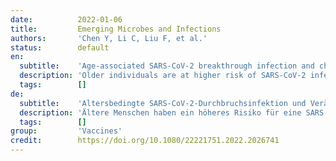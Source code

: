 ```yaml
---
date:          2022-01-06
title:         Emerging Microbes and Infections
authors:       'Chen Y, Li C, Liu F, et al.'
status:        default
en:
  subtitle:    'Age-associated SARS-CoV-2 breakthrough infection and changes in immune response in mouse model'
  description: 'Older individuals are at higher risk of SARS-CoV-2 infection and severe outcome but the underlying mechanisms are incompletely understood. In addition, how age modulates SARS-CoV-2 re-infection and vaccine breakthrough infections remains largely unexplored. Here, we investigated age-associated SARS-CoV-2 pathogenesis, immune responses, and the occurrence of re-infection and vaccine breakthrough infection utilizing a wild type C57BL/6N mouse model. We demonstrated that interferon and adaptive antibody response upon SARS-CoV-2 challenge are significantly impaired in aged mice in comparison to young mice, which results in more effective virus replication and severe disease manifestations in the respiratory tract. Aged mice also showed increased susceptibility to re-infection due to insufficient immune protection acquired during primary infection. Importantly, two-dose COVID-19 mRNA vaccination conferred limited adaptive immune response among the aged mice which rendered them susceptible to SARS-CoV-2 infection. Collectively, our findings call for tailored and optimized treatment and prevention strategies against SARS-CoV-2 among the older individuals.'
  tags:        []
de:
  subtitle:    'Altersbedingte SARS-CoV-2-Durchbruchsinfektion und Veränderungen der Immunantwort im Mausmodell'
  description: 'Ältere Menschen haben ein höheres Risiko für eine SARS-CoV-2-Infektion und einen schwerwiegenden Krankheitsverlauf, aber die zugrunde liegenden Mechanismen sind nur unvollständig bekannt. Darüber hinaus ist noch weitgehend unerforscht, wie das Alter die SARS-CoV-2-Reinfektion und die Durchbruchsinfektion mit dem Impfstoff beeinflusst. Hier untersuchten wir die altersassoziierte SARS-CoV-2-Pathogenese, die Immunreaktionen und das Auftreten von Reinfektionen und Impfstoffdurchbrüchen in einem C57BL/6N-Wildtyp-Mausmodell. Wir konnten zeigen, dass die Interferon- und adaptive Antikörperreaktion auf eine SARS-CoV-2-Infektion bei älteren Mäusen im Vergleich zu jungen Mäusen deutlich beeinträchtigt ist, was zu einer effektiveren Virusreplikation und schweren Krankheitsmanifestationen im Respirationstrakt führt. Ältere Mäuse zeigten auch eine erhöhte Anfälligkeit für eine erneute Infektion aufgrund eines unzureichenden Immunschutzes, der während der Primärinfektion erworben wurde. Wichtig ist, dass eine COVID-19-mRNA-Impfung mit zwei Dosen bei den alten Mäusen nur eine begrenzte adaptive Immunantwort hervorrief, die sie für eine SARS-CoV-2-Infektion anfällig machte. Insgesamt erfordern unsere Ergebnisse maßgeschneiderte und optimierte Behandlungs- und Präventionsstrategien gegen SARS-CoV-2 bei älteren Menschen.' 
  tags:        []
group:         'Vaccines'
credit:        https://doi.org/10.1080/22221751.2022.2026741
---
```

